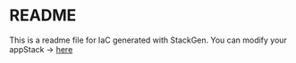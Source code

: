 # README
This is a readme file for IaC generated with StackGen.
You can modify your appStack -> [here](http://main.dev.stackgen.com/appstacks/e77dfd76-01d9-4618-adaf-9e146927c20d)
